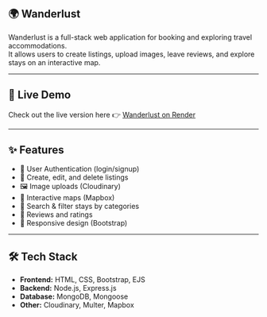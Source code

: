 ## 🌍 Wanderlust

Wanderlust is a full-stack web application for booking and exploring travel accommodations.  
It allows users to create listings, upload images, leave reviews, and explore stays on an interactive map.

---

## 🔗 Live Demo
Check out the live version here 👉 [Wanderlust on Render](https://wanderlust-listings-mn8t.onrender.com)

---

## ✨ Features
- 🔑 User Authentication (login/signup)
- 🏨 Create, edit, and delete listings
- 🖼 Image uploads (Cloudinary)
- 📍 Interactive maps (Mapbox)
- 🔎 Search & filter stays by categories
- 💬 Reviews and ratings
- 📱 Responsive design (Bootstrap)

---

## 🛠 Tech Stack
- **Frontend:** HTML, CSS, Bootstrap, EJS  
- **Backend:** Node.js, Express.js  
- **Database:** MongoDB, Mongoose  
- **Other:** Cloudinary, Multer, Mapbox  
